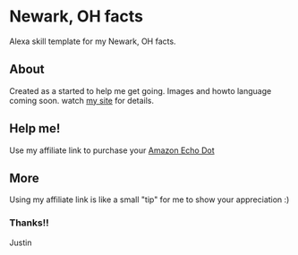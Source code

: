 # Newark, OH facts
Alexa skill template for my Newark, OH facts.

## About
Created as a started to help me get going. Images and howto language coming soon. watch [my site](http://justinrains.com) for details.

## Help me!
Use my affiliate link to purchase your [Amazon Echo Dot](http://amzn.to/2tobAZN)

## More
Using my affiliate link is like a small "tip" for me to show your appreciation :)

### Thanks!!
Justin
